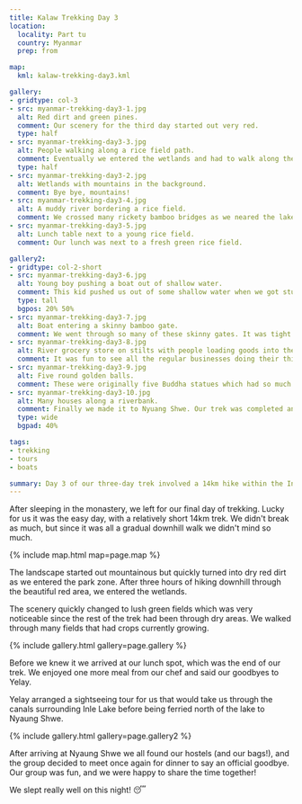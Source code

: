 ```yaml
---
title: Kalaw Trekking Day 3
location:
  locality: Part tu
  country: Myanmar
  prep: from

map:
  kml: kalaw-trekking-day3.kml

gallery:
- gridtype: col-3
- src: myanmar-trekking-day3-1.jpg
  alt: Red dirt and green pines.
  comment: Our scenery for the third day started out very red.
  type: half
- src: myanmar-trekking-day3-3.jpg
  alt: People walking along a rice field path.
  comment: Eventually we entered the wetlands and had to walk along the borders of the rice fields.
  type: half
- src: myanmar-trekking-day3-2.jpg
  alt: Wetlands with mountains in the background.
  comment: Bye bye, mountains!
- src: myanmar-trekking-day3-4.jpg
  alt: A muddy river bordering a rice field.
  comment: We crossed many rickety bamboo bridges as we neared the lake.
- src: myanmar-trekking-day3-5.jpg
  alt: Lunch table next to a young rice field.
  comment: Our lunch was next to a fresh green rice field.

gallery2:
- gridtype: col-2-short
- src: myanmar-trekking-day3-6.jpg
  alt: Young boy pushing a boat out of shallow water.
  comment: This kid pushed us out of some shallow water when we got stuck at an intersection of canals.
  type: tall
  bgpos: 20% 50%
- src: myanmar-trekking-day3-7.jpg
  alt: Boat entering a skinny bamboo gate.
  comment: We went through so many of these skinny gates. It was tight but our driver got through every time.
- src: myanmar-trekking-day3-8.jpg
  alt: River grocery store on stilts with people loading goods into the boat.
  comment: It was fun to see all the regular businesses doing their thing on the canal.
- src: myanmar-trekking-day3-9.jpg
  alt: Five round golden balls.
  comment: These were originally five Buddha statues which had so much foil attached that they became balls.
- src: myanmar-trekking-day3-10.jpg
  alt: Many houses along a riverbank.
  comment: Finally we made it to Nyuang Shwe. Our trek was completed and we got some well-deserved rest.
  type: wide
  bgpad: 40%

tags:
- trekking
- tours
- boats

summary: Day 3 of our three-day trek involved a 14km hike within the Inle Lake park zone, followed by a boat ride to our final destination at a town north of the lake.
---
```


After sleeping in the monastery, we left for our final day of trekking. Lucky for us it was the easy day, with a relatively short 14km trek. We didn't break as much, but since it was all a gradual downhill walk we didn't mind so much.

{% include map.html map=page.map %}

The landscape started out mountainous but quickly turned into dry red dirt as we entered the park zone. After three hours of hiking downhill through the beautiful red area, we entered the wetlands.

The scenery quickly changed to lush green fields which was very noticeable since the rest of the trek had been through dry areas. We walked through many fields that had crops currently growing.

{% include gallery.html gallery=page.gallery %}

Before we knew it we arrived at our lunch spot, which was the end of our trek. We enjoyed one more meal from our chef and said our goodbyes to Yelay.

Yelay arranged a sightseeing tour for us that would take us through the canals surrounding Inle Lake before being ferried north of the lake to Nyaung Shwe.

{% include gallery.html gallery=page.gallery2 %}

After arriving at Nyaung Shwe we all found our hostels (and our bags!), and the group decided to meet once again for dinner to say an official goodbye. Our group was fun, and we were happy to share the time together!

We slept really well on this night! 😴
